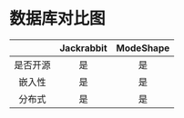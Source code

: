 <!--
 * @Author: wangzhichiao<https://github.com/wzc570738205>
 * @Date: 2021-03-29 15:35:31
 * @LastEditors: wangzhichiao<https://github.com/wzc570738205>
 * @LastEditTime: 2021-03-29 15:38:04
-->
# **数据库对比图**

||Jackrabbit|ModeShape|
| :-: | :-: | :-: |
|是否开源|是|是|
|嵌入性|是|是|
|分布式|是|是|